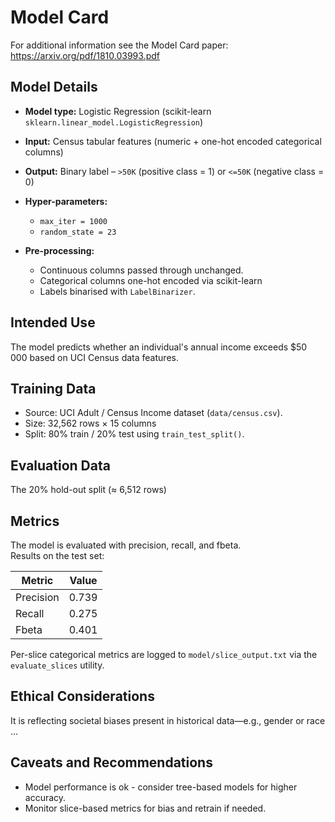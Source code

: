 # Model Card

For additional information see the Model Card paper: https://arxiv.org/pdf/1810.03993.pdf

## Model Details
* **Model type:** Logistic Regression (scikit-learn `sklearn.linear_model.LogisticRegression`)
* **Input:** Census tabular features (numeric + one-hot encoded categorical columns)
* **Output:** Binary label – `>50K` (positive class = 1) or `<=50K` (negative class = 0)
* **Hyper-parameters:**
  * `max_iter = 1000`
  * `random_state = 23`

* **Pre-processing:**
  * Continuous columns passed through unchanged.
  * Categorical columns one-hot encoded via scikit-learn
  * Labels binarised with `LabelBinarizer`.

## Intended Use
The model predicts whether an individual's annual income exceeds \$50 000 based on UCI Census data features. 

## Training Data
* Source: UCI Adult / Census Income dataset (`data/census.csv`).  
* Size: 32,562 rows × 15 columns
* Split: 80% train / 20% test using `train_test_split()`.

## Evaluation Data
The 20% hold-out split (≈ 6,512 rows)

## Metrics
The model is evaluated with precision, recall, and fbeta.  
Results on the test set:

| Metric | Value |
|--------|-------|
| Precision | 0.739 |
| Recall    | 0.275 |
| Fbeta  | 0.401 |

Per-slice categorical metrics are logged to `model/slice_output.txt` via the `evaluate_slices` utility.

## Ethical Considerations
It is reflecting societal biases present in historical data—e.g., gender or race ...

## Caveats and Recommendations
* Model performance is ok - consider tree-based models for higher accuracy.
* Monitor slice-based metrics for bias and retrain if needed.
